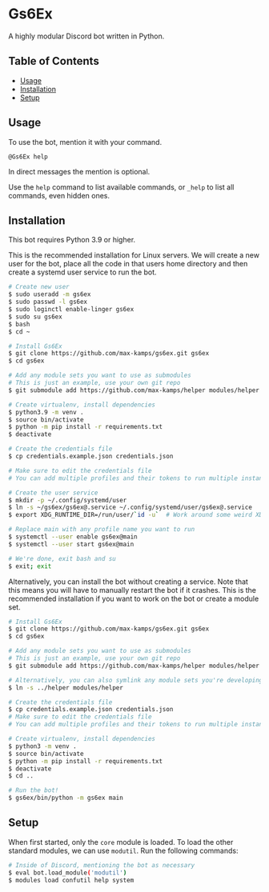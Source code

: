 # Gs6Ex

A highly modular Discord bot written in Python.

## Table of Contents
- [Usage](#usage)
- [Installation](#installation)
- [Setup](#setup)

## Usage
To use the bot, mention it with your command.

```@Gs6Ex help```

In direct messages the mention is optional.

Use the `help` command to list available commands, or `_help` to list all commands, even hidden ones.

## Installation
This bot requires Python 3.9 or higher.

This is the recommended installation for Linux servers.
We will create a new user for the bot, place all the code in that users home directory and then create a systemd user service to run the bot.
```sh
# Create new user
$ sudo useradd -m gs6ex
$ sudo passwd -l gs6ex
$ sudo loginctl enable-linger gs6ex
$ sudo su gs6ex
$ bash
$ cd ~

# Install Gs6Ex
$ git clone https://github.com/max-kamps/gs6ex.git gs6ex
$ cd gs6ex

# Add any module sets you want to use as submodules
# This is just an example, use your own git repo
$ git submodule add https://github.com/max-kamps/helper modules/helper

# Create virtualenv, install dependencies
$ python3.9 -m venv .
$ source bin/activate
$ python -m pip install -r requirements.txt
$ deactivate

# Create the credentials file
$ cp credentials.example.json credentials.json

# Make sure to edit the credentials file
# You can add multiple profiles and their tokens to run multiple instances of the bot if you want to

# Create the user service
$ mkdir -p ~/.config/systemd/user
$ ln -s ~/gs6ex/gs6ex@.service ~/.config/systemd/user/gs6ex@.service
$ export XDG_RUNTIME_DIR=/run/user/`id -u`  # Work around some weird XDG issues

# Replace main with any profile name you want to run
$ systemctl --user enable gs6ex@main
$ systemctl --user start gs6ex@main

# We're done, exit bash and su
$ exit; exit
```

Alternatively, you can install the bot without creating a service.
Note that this means you will have to manually restart the bot if it crashes.
This is the recommended installation if you want to work on the bot or create a module set.
```sh
# Install Gs6Ex
$ git clone https://github.com/max-kamps/gs6ex.git gs6ex
$ cd gs6ex

# Add any module sets you want to use as submodules
# This is just an example, use your own git repo
$ git submodule add https://github.com/max-kamps/helper modules/helper

# Alternatively, you can also symlink any module sets you're developing locally
$ ln -s ../helper modules/helper

# Create the credentials file
$ cp credentials.example.json credentials.json
# Make sure to edit the credentials file
# You can add multiple profiles and their tokens to run multiple instances of the bot if you want to

# Create virtualenv, install dependencies
$ python3 -m venv .
$ source bin/activate
$ python -m pip install -r requirements.txt
$ deactivate
$ cd ..

# Run the bot!
$ gs6ex/bin/python -m gs6ex main
```

## Setup
When first started, only the `core` module is loaded. To load the other standard modules, we can use `modutil`.
Run the following commands:

```sh
# Inside of Discord, mentioning the bot as necessary
$ eval bot.load_module('modutil')
$ modules load confutil help system
```
